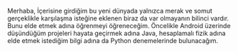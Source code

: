 Merhaba,
İçerisine girdiğim bu yeni dünyada yalnızca merak ve somut gerçeklikle karşılaşma isteğine eklenen biraz da var olmayanın bilinci vardır. Bunu elde etmek adına öğrenmeyi öğreneceğim. 
Öncelikle Android üzerinde düşündüğüm projeleri hayata geçirmek adına Java, hesaplamalı fizik adına elde etmek istediğim bilgi adına da Python denemelerinde bulunacağım.
